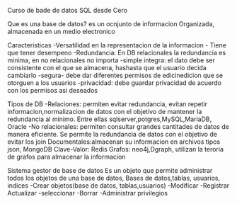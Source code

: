 Curso de bade de datos SQL desde Cero

Que es una base de datos? es un ocnjunto de informacion Organizada, almacenada en un medio electronico

Caracteristicas
    -Versatilidad en la representacion de la informacion
    - Tiene que tener desempeno
    -Redundancia: En DB relacionales la redundancia es minima, en no relacionales no importa
    -simple
    integra: el dato debe ser consistente con el que se almacena, hashasta que el usuario decida cambiarlo
    -segura- debe dar diferentes permisos de edicinedicion que se otorguen a los usuarios
    -privacidad: debe guardar privacidad de acuerdo con los permisos asi deseados

Tipos de DB
    -Relaciones: permiten evitar redundancia, evitan repetir informacion,normalizacion  de datos con el objetivo de mantener la redundancia al minimo. Entre ellas sqlserver,potgres,MySQL,MariaDB, Oracle
    -No relacionales: permiten consultar grandes cantitades de datos de manera eficiente. Se permite la redundancia de datos con el objetivo de evitar los join
        Documentales:almacenan su informacion en archivos tipos json, MongoDB
        Clave-Valor: Redis
        Grafos: neo4j,Dgraph, utilizan la teroria de grafos para almacenar la informacion

Sistema gestor de base de datos
    Es un objeto que permite administrar todos los objetos de una base de datos, Bases de datos,tablas, usuarios, indices
        -Crear objetos(base de datos, tablas,usuarios)
        -Modificar
        -Registrar
        Actualizar
        -seleccionar
        -Borrar
        -Administrar privilegios


